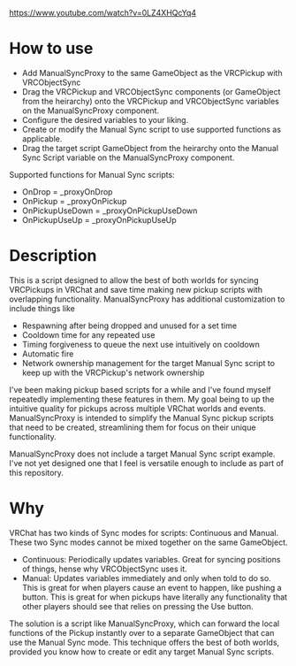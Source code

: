 https://www.youtube.com/watch?v=0LZ4XHQcYq4

# How to use
- Add ManualSyncProxy to the same GameObject as the VRCPickup with VRCObjectSync
- Drag the VRCPickup and VRCObjectSync components (or GameObject from the heirarchy) onto the VRCPickup and VRCObjectSync variables on the ManualSyncProxy component.
- Configure the desired variables to your liking.
- Create or modify the Manual Sync script to use supported functions as applicable.
- Drag the target script GameObject from the heirarchy onto the Manual Sync Script variable on the ManualSyncProxy component.

Supported functions for Manual Sync scripts:
- OnDrop = _proxyOnDrop
- OnPickup = _proxyOnPickup
- OnPickupUseDown = _proxyOnPickupUseDown
- OnPickupUseUp = _proxyOnPickupUseUp

# Description
This is a script designed to allow the best of both worlds for syncing VRCPickups in VRChat and save time making new pickup scripts with overlapping functionality. ManualSyncProxy has additional customization to include things like 
- Respawning after being dropped and unused for a set time
- Cooldown time for any repeated use
- Timing forgiveness to queue the next use intuitively on cooldown
- Automatic fire
- Network ownership management for the target Manual Sync script to keep up with the VRCPickup's network ownership

I've been making pickup based scripts for a while and I've found myself repeatedly implementing these features in them. My goal being to up the intuitive quality for pickups across multiple VRChat worlds and events. ManualSyncProxy is intended to simplify the Manual Sync pickup scripts that need to be created, streamlining them for focus on their unique functionality.

ManualSyncProxy does not include a target Manual Sync script example. I've not yet designed one that I feel is versatile enough to include as part of this repository.

# Why
VRChat has two kinds of Sync modes for scripts: Continuous and Manual. These two Sync modes cannot be mixed together on the same GameObject.
- Continuous: Periodically updates variables. Great for syncing positions of things, hense why VRCObjectSync uses it.
- Manual: Updates variables immediately and only when told to do so. This is great for when players cause an event to happen, like pushing a button. This is great for when pickups have literally any functionality that other players should see that relies on pressing the Use button.

The solution is a script like ManualSyncProxy, which can forward the local functions of the Pickup instantly over to a separate GameObject that can use the Manual Sync mode. This technique offers the best of both worlds, provided you know how to create or edit any target Manual Sync scripts.
